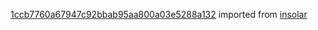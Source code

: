 [1ccb7760a67947c92bbab95aa800a03e5288a132](https://github.com/insolar/insolar/commit/1ccb7760a67947c92bbab95aa800a03e5288a132) imported from [insolar](https://github.com/insolar/insolar)
